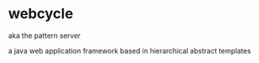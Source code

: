 # webcycle

aka the pattern server

a java web application framework based in hierarchical abstract templates


